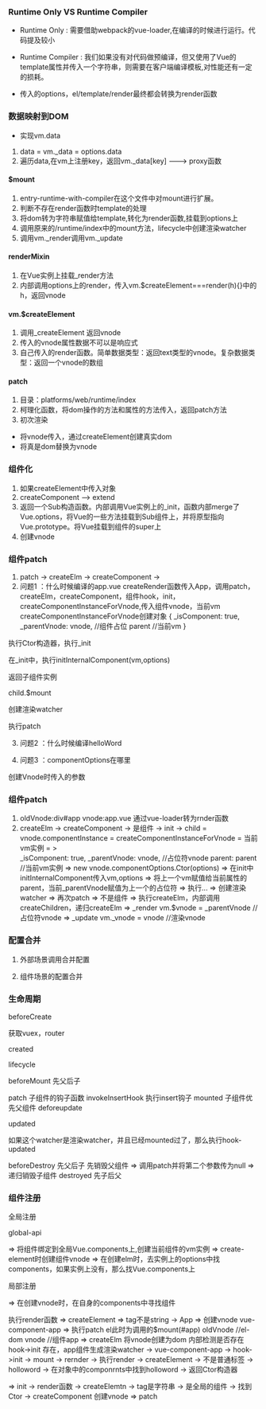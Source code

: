 ### Runtime Only VS Runtime Compiler
- Runtime Only : 需要借助webpack的vue-loader,在编译的时候进行运行。代码提及较小
- Runtime Compiler : 我们如果没有对代码做预编译，但又使用了Vue的template属性并传入一个字符串，则需要在客户端编译模板,对性能还有一定的损耗。

- 传入的options，el/template/render最终都会转换为render函数

### 数据映射到DOM

- 实现vm.data 

1. data = vm._data = options.data
2. 遍历data,在vm上注册key，返回vm._data[key] ---> proxy函数

#### $mount

1. entry-runtime-with-compiler在这个文件中对mount进行扩展。
2. 判断不存在render函数时template的处理
3. 将dom转为字符串赋值给template,转化为render函数,挂载到options上
4. 调用原来的/runtime/index中的mount方法，lifecycle中创建渲染watcher 
5. 调用vm._render调用vm._update


#### renderMixin

1. 在Vue实例上挂载_render方法
2. 内部调用options上的render，传入vm.$createElement===render(h){}中的h，返回vnode

#### vm.$createElement

1. 调用_createElement  返回vnode
2. 传入的vnode属性数据不可以是响应式
3. 自己传入的render函数。简单数据类型：返回text类型的vnode。复杂数据类型：返回一个vnode的数组

#### patch

1. 目录：platforms/web/runtime/index
2. 柯理化函数，将dom操作的方法和属性的方法传入，返回patch方法
3. 初次渲染
  - 将vnode传入，通过createElement创建真实dom
  - 将真是dom替换为vnode


### 组件化

1. 如果createElement中传入对象
2. createComponent --> extend
3. 返回一个Sub构造函数。内部调用Vue实例上的_init，函数内部merge了Vue.options，将Vue的一些方法挂载到Sub组件上，并将原型指向Vue.prototype。将Vue挂载到组件的super上
4. 创建vnode

### 组件patch

1. patch -> createElm -> createComponent -> 
2. 问题1 ：什么时候编译的app.vue
  createRender函数传入App，调用patch，createElm，createComponent，组件hook，init，createComponentInstanceForVnode,传入组件vnode，当前vm
  createComponentInstanceForVnode创建对象
  {
    _isComponent: true,
    _parentVnode: vnode, //组件占位
    parent //当前vm 
  }

  执行Ctor构造器，执行_init


  在_init中，执行initInternalComponent(vm,options)

  返回子组件实例

  child.$mount

  创建渲染watcher

  执行patch




3. 问题2 ：什么时候编译helloWord

4. 问题3 ：componentOptions在哪里

创建Vnode时传入的参数


### 组件patch

1. oldVnode:div#app  vnode:app.vue 通过vue-loader转为rnder函数
2. createElm -> createComponent ->  是组件 -> init -> child = vnode.componentInstance = createComponentInstanceForVnode = 当前vm实例 = >  
_isComponent: true,
_parentVnode: vnode,  //占位符vnode
parent: parent  //当前vm实例
=> new vnode.componentOptions.Ctor(options)
=> 在init中initInternalComponent传入vm,options
=> 将上一个vm赋值给当前属性的parent，当前_parentVnode赋值为上一个的占位符
=> 执行...
=> 创建渲染watcher
=> 再次patch
=> 不是组件
=> 执行createElm，内部调用createChildren，递归createElm
=> _render vm.$vnode = _parentVnode  //占位符vnode
=> _update vm._vnode = vnode //渲染vnode


### 配置合并

1. 外部场景调用合并配置

2. 组件场景的配置合并


### 生命周期

beforeCreate

获取vuex，router

created

lifecycle

beforeMount 先父后子

patch
  子组件的钩子函数
  invokeInsertHook
  执行insert钩子
  mounted  子组件优先父组件
deforeupdate

updated

如果这个watcher是渲染watcher，并且已经mounted过了，那么执行hook-updated

beforeDestroy
  先父后子
  先销毁父组件
  => 调用patch并将第二个参数传为null
  => 递归销毁子组件
destroyed
  先子后父

### 组件注册

全局注册

global-api

=> 将组件绑定到全局Vue.components上,创建当前组件的vm实例
=> create-element时创建组件vnode
=> 在创建elm时，去实例上的options中找components，如果实例上没有，那么找Vue.components上



局部注册

=> 在创建vnode时，在自身的components中寻找组件


执行render函数
=> createElement 
=> tag不是string -> App
=> 创建vnode vue-component-app
=> 执行patch  el此时为调用的$mount(#app) oldVnode //el-dom vnode //组件app
=> createElm 将vnode创建为dom  内部检测是否存在hook->init 存在，app组件生成渲染watcher
  -> vue-component-app 
  -> hook->init -> mount -> rernder -> 执行render -> createElement -> 不是普通标签 -> holloword -> 在对象中的componrnts中找到holloword -> 返回Ctor构造器

=> init -> render函数 -> createElemtn -> tag是字符串 -> 是全局的组件 -> 找到Ctor -> createComponent 创建vnode
=> patch




































